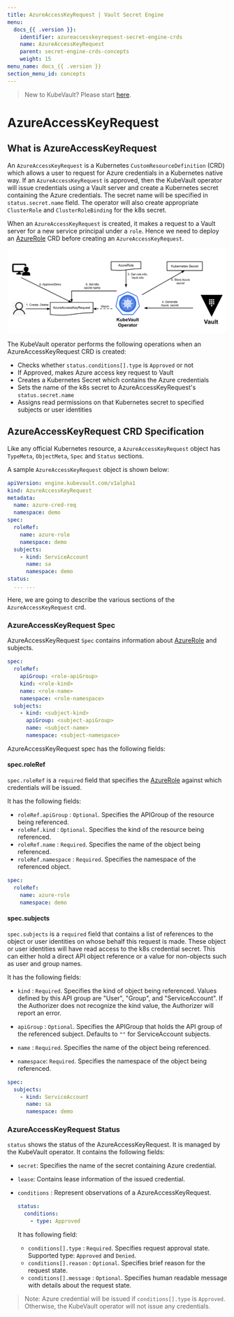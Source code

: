 ```yaml
---
title: AzureAccessKeyRequest | Vault Secret Engine
menu:
  docs_{{ .version }}:
    identifier: azureaccesskeyrequest-secret-engine-crds
    name: AzureAccessKeyRequest
    parent: secret-engine-crds-concepts
    weight: 15
menu_name: docs_{{ .version }}
section_menu_id: concepts
---
```


> New to KubeVault? Please start [here](/docs/concepts/README.md).

# AzureAccessKeyRequest

## What is AzureAccessKeyRequest

An `AzureAccessKeyRequest` is a Kubernetes `CustomResourceDefinition` (CRD) which allows a user to request for Azure credentials in a Kubernetes native way. If an `AzureAccessKeyRequest` is approved, then the KubeVault operator will issue credentials using a Vault server and create a Kubernetes secret containing the Azure credentials. The secret name will be specified in `status.secret.name` field. The operator will also create appropriate `ClusterRole` and `ClusterRoleBinding` for the k8s secret.

When an `AzureAccessKeyRequest` is created, it makes a request to a Vault server for a new service principal under a `role`. Hence we need to deploy an [AzureRole](/docs/concepts/secret-engine-crds/azure-secret-engine/azurerole.md) CRD before creating an `AzureAccessKeyRequest`.

![AzureAccessKeyRequest CRD](/docs/images/concepts/azure_accesskey_request.svg)

The KubeVault operator performs the following operations when an AzureAccessKeyRequest CRD is created:

- Checks whether `status.conditions[].type` is `Approved` or not
- If Approved, makes Azure access key request to Vault
- Creates a Kubernetes Secret which contains the Azure credentials
- Sets the name of the k8s secret to AzureAccessKeyRequest's `status.secret.name`
- Assigns read permissions on that Kubernetes secret to specified subjects or user identities

## AzureAccessKeyRequest CRD Specification

Like any official Kubernetes resource, a `AzureAccessKeyRequest` object has `TypeMeta`, `ObjectMeta`, `Spec` and `Status` sections.

A sample `AzureAccessKeyRequest` object is shown below:

```yaml
apiVersion: engine.kubevault.com/v1alpha1
kind: AzureAccessKeyRequest
metadata:
  name: azure-cred-req
  namespace: demo
spec:
  roleRef:
    name: azure-role
    namespace: demo
  subjects:
    - kind: ServiceAccount
      name: sa
      namespace: demo
status:
  ... ...
```

Here, we are going to describe the various sections of the `AzureAccessKeyRequest` crd.

### AzureAccessKeyRequest Spec

AzureAccessKeyRequest `Spec` contains information about [AzureRole](/docs/concepts/secret-engine-crds/azure-secret-engine/azurerole.md) and subjects.

```yaml
spec:
  roleRef:
    apiGroup: <role-apiGroup>
    kind: <role-kind>
    name: <role-name>
    namespace: <role-namespace>
  subjects:
    - kind: <subject-kind>
      apiGroup: <subject-apiGroup>
      name: <subject-name>
      namespace: <subject-namespace>
```

AzureAccessKeyRequest spec has the following fields:

#### spec.roleRef

`spec.roleRef` is a `required` field that specifies the [AzureRole](/docs/concepts/secret-engine-crds/azure-secret-engine/azurerole.md) against which credentials will be issued.

It has the following fields:

- `roleRef.apiGroup` : `Optional`. Specifies the APIGroup of the resource being referenced.
- `roleRef.kind` : `Optional`. Specifies the kind of the resource being referenced.
- `roleRef.name` : `Required`. Specifies the name of the object being referenced.
- `roleRef.namespace` : `Required`. Specifies the namespace of the referenced object.

```yaml
spec:
  roleRef:
    name: azure-role
    namespace: demo
```

#### spec.subjects

`spec.subjects` is a `required` field that contains a list of references to the object or
user identities on whose behalf this request is made. These object or user identities will have
read access to the k8s credential secret. This can either hold a direct API object reference or a value for non-objects such as user and group names.

It has the following fields:

- `kind` : `Required`. Specifies the kind of object being referenced. Values defined by this API group are "User", "Group", and "ServiceAccount". If the Authorizer does not recognize the kind value, the Authorizer will report an error.

- `apiGroup` : `Optional`. Specifies the APIGroup that holds the API group of the referenced subject.
   Defaults to `""` for ServiceAccount subjects.

- `name` : `Required`. Specifies the name of the object being referenced.

- `namespace`: `Required`. Specifies the namespace of the object being referenced.

```yaml
spec:
  subjects:
    - kind: ServiceAccount
      name: sa
      namespace: demo
```

### AzureAccessKeyRequest Status

`status` shows the status of the AzureAccessKeyRequest. It is managed by the KubeVault operator. It contains the following fields:

- `secret`: Specifies the name of the secret containing Azure credential.

- `lease`: Contains lease information of the issued credential.

- `conditions` : Represent observations of a AzureAccessKeyRequest.

  ```yaml
  status:
    conditions:
      - type: Approved
  ```

  It has following field:

  - `conditions[].type` : `Required`. Specifies request approval state. Supported type: `Approved` and `Denied`.
  - `conditions[].reason` : `Optional`. Specifies brief reason for the request state.
  - `conditions[].message` : `Optional`. Specifies human readable message with details about the request state.

> Note: Azure credential will be issued if `conditions[].type` is `Approved`. Otherwise, the KubeVault operator will not issue any credentials.
